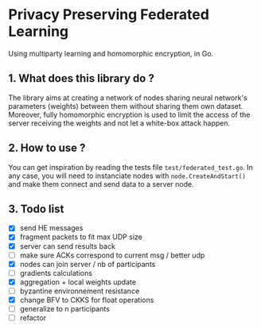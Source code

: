 # Privacy Preserving Federated Learning
Using multiparty learning and homomorphic encryption, in Go.

## 1. What does this library do ?
The library aims at creating a network of nodes sharing neural network's parameters (weights) between them without sharing them own dataset. Moreover, fully homomorphic encryption is used to limit the access of the server receiving the weights and not let a white-box attack happen.

## 2. How to use ?
You can get inspiration by reading the tests file `test/federated_test.go`.
In any case, you will need to instanciate nodes with `node.CreateAndStart()` and make them connect and send data to a server node.

## 3. Todo list
- [x] send HE messages
- [x] fragment packets to fit max UDP size
- [x] server can send results back
- [ ] make sure ACKs correspond to current msg / better udp
- [x] nodes can join server / nb of participants 
- [ ] gradients calculations
- [x] aggregation + local weights update
- [ ] byzantine environnement resistance
- [x] change BFV to CKKS for float operations
- [ ] generalize to n participants
- [ ] refactor